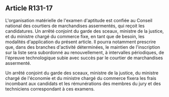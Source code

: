 Article R131-17
----
L'organisation matérielle de l'examen d'aptitude est confiée au Conseil national
des courtiers de marchandises assermentés, qui reçoit les candidatures. Un
arrêté conjoint du garde des sceaux, ministre de la justice, et du ministre
chargé du commerce fixe, en tant que de besoin, les modalités d'application du
présent article. Il pourra notamment prescrire que, dans des branches d'activité
déterminées, le maintien de l'inscription sur la liste sera subordonné au
renouvellement, à intervalles périodiques, de l'épreuve technologique subie avec
succès par le courtier de marchandises assermenté.

Un arrêté conjoint du garde des sceaux, ministre de la justice, du ministre
chargé de l'économie et du ministre chargé du commerce fixera les frais
incombant aux candidats et les rémunérations des membres du jury et des
techniciens correspondant à ces examens.

